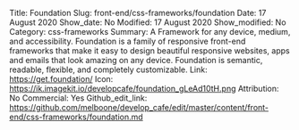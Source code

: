 Title: Foundation
Slug: front-end/css-frameworks/foundation
Date: 17 August 2020
Show_date: No
Modified: 17 August 2020
Show_modified: No
Category: css-frameworks
Summary: A Framework for any device, medium, and accessibility. Foundation is a family of responsive front-end frameworks that make it easy to design beautiful responsive websites, apps and emails that look amazing on any device. Foundation is semantic, readable, flexible, and completely customizable.
Link: https://get.foundation/
Icon: https://ik.imagekit.io/developcafe/foundation_gLeAd10tH.png
Attribution: No
Commercial: Yes
Github_edit_link: https://github.com/melboone/develop_cafe/edit/master/content/front-end/css-frameworks/foundation.md